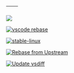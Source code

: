 | <img align="center" src="https://github-readme-stats.vercel.app/api?username=btwiuse&show_icons=true&hide_border=true" alt="" /> | <img align="center" src="https://github-readme-stats.vercel.app/api/top-langs/?username=btwiuse&layout=compact&hide_border=true" alt="" /> |
| ----------------------------------------------------------------------------------------------------------------------------------------------- | --------------------------------------------------------------------------------------------------------------------------------------------------------- |

![](https://activity-graph.herokuapp.com/graph?username=btwiuse&theme=react-dark)

[![vscode rebase](https://github.com/btwiuse/vscode/actions/workflows/rebase-upstream.yml/badge.svg)](https://github.com/btwiuse/vscode/actions/workflows/rebase-upstream.yml)

[![stable-linux](https://github.com/btwiuse/vscodium/actions/workflows/stable-linux.yml/badge.svg)](https://github.com/btwiuse/vscodium/actions/workflows/stable-linux.yml)

[![Rebase from Upstream](https://github.com/btwiuse/eliza/actions/workflows/rebase-upstream.yml/badge.svg)](https://github.com/btwiuse/eliza/actions/workflows/rebase-upstream.yml)

[![Update vsdiff](https://github.com/btwiuse/vsdiff/actions/workflows/update-vsdiff.yml/badge.svg)](https://github.com/btwiuse/vsdiff/actions/workflows/update-vsdiff.yml)
